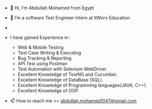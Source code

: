 - 👋 Hi, I’m Abdullah Mohamed from Egypt
- 👀 I’m a software Test Engineer Intern at ItWorx Education.
- 
- I have gained Experience in :
   - Web & Mobile Testing
   - Test Case Writing & Executing
   - Bug Tracking & Reporting
   - API Test using Postman
   - Test Automation with Selenium WebDriver.
   - Excellent Knowledge of TestNG and Cucumber.
   - Excellent Knowledge of DataBase (SQL).
   - Excellent Knowledge of Programming languages(JAVA, C++).
   - Excellent Knowledge of OOP.
    
- 📫 How to reach me >> abdullah.mohamed1047@gmail.com
